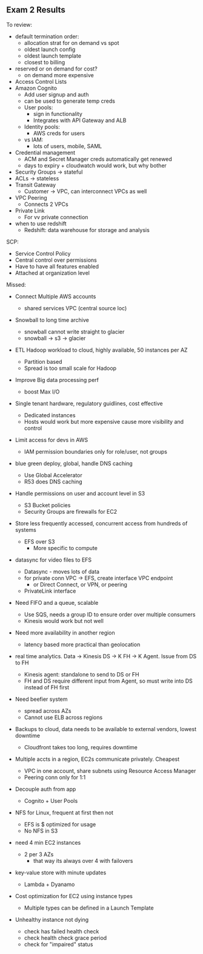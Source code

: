 ## Exam 2 Results

To review:
- default termination order:
  - allocation strat for on demand vs spot
  - oldest launch config
  - oldest launch template
  - closest to billing
- reserved or on demand for cost?
  - on demand more expensive
- Access Control Lists
- Amazon Cognito
  - Add user signup and auth
  - can be used to generate temp creds
  - User pools:
    - sign in functionality
    - Integrates with API Gateway and ALB
  - Identity pools:
    - AWS creds for users
  - vs IAM:
    - lots of users, mobile, SAML
- Credential management
  - ACM and Secret Manager creds automatically get renewed
  - days to expiry + cloudwatch would work, but why bother
- Security Groups -> stateful
- ACLs -> stateless
- Transit Gateway
    - Customer -> VPC, can interconnect VPCs as well
- VPC Peering
  - Connects 2 VPCs
- Private Link
  - For vv private connection
- when to use redshift
  - Redshift: data warehouse for storage and analysis

SCP:
- Service Control Policy
- Central control over permissions
- Have to have all features enabled
- Attached at organization level


Missed:
- Connect Multiple AWS accounts
  - shared services VPC (central source loc)

- Snowball to long time archive
  - snowball cannot write straight to glacier
  - snowball -> s3 -> glacier

- ETL Hadoop workload to cloud, highly available, 50 instances per AZ
  - Partition based
  - Spread is too small scale for Hadoop

- Improve Big data processing perf
  - boost Max I/O

- Single tenant hardware, regulatory guidlines, cost effective
  - Dedicated instances
  - Hosts would work but more expensive cause more visibility and control

- Limit access for devs in AWS
  - IAM permission boundaries only for role/user, not groups

- blue green deploy, global, handle DNS caching
  - Use Global Accelerator
  - R53 does DNS caching

- Handle permissions on user and account level in S3
  - S3 Bucket policies
  - Security Groups are firewalls for EC2

- Store less frequently accessed, concurrent access from hundreds of systems
  - EFS over S3
    - More specific to compute

- datasync for video files to EFS
  - Datasync - moves lots of data
  - for private conn VPC -> EFS, create interface VPC endpoint
    - or Direct Connect, or VPN, or peering
  - PrivateLink interface

- Need FIFO and a queue, scalable
  - Use SQS, needs a group ID to ensure order over multiple consumers
  - Kinesis would work but not well

- Need more availability in another region
  - latency based more practical than geolocation

- real time analytics. Data -> Kinesis DS -> K FH -> K Agent. Issue from DS to FH
  - Kinesis agent: standalone to send to DS or FH
  - FH and DS require different input from Agent, so must write into DS instead of FH first

- Need beefier system
  - spread across AZs
  - Cannot use ELB across regions

- Backups to cloud, data needs to be available to external vendors, lowest downtime
  - Cloudfront takes too long, requires downtime

- Multiple accts in a region, EC2s communicate privately. Cheapest
  - VPC in one account, share subnets using Resource Access Manager
  - Peering conn only for 1:1

- Decouple auth from app
  - Cognito + User Pools

- NFS for Linux, frequent at first then not
  - EFS is $ optimized for usage
  - No NFS in S3

- need 4 min EC2 instances
  - 2 per 3 AZs
    - that way its always over 4 with failovers

- key-value store with minute updates
  - Lambda + Dyanamo

- Cost optimization for EC2 using instance types
  - Multiple types can be defined in a Launch Template

- Unhealthy instance not dying
  - check has failed health check
  - check health check grace period
  - check for "impaired" status







